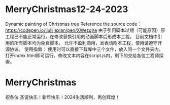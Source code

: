 # MerryChristmas12-24-2023
Dynamic painting of Christmas tree
Reference the source code：https://codepen.io/liulijiexian/pen/XWezgXe
由于引用脚本过期（可能原因）原工程已不能正常运行，在修改替换引用的动画脚本后形成本工程。
目前文档中引用的所有脚本均为免费脚本。
允许不盈利商用，发表请附本工程，使用请遵守开源协议。
使用指南：
使用时可以直接下载库中三个文件，放入同一个文件夹内，打开index.html即可运行，修改文本内容在script.js内，剩下的交给各位工程师探索。
# MerryChristmas
祝各位 圣诞快乐！新年快乐！2024生活顺利，再创辉煌！
